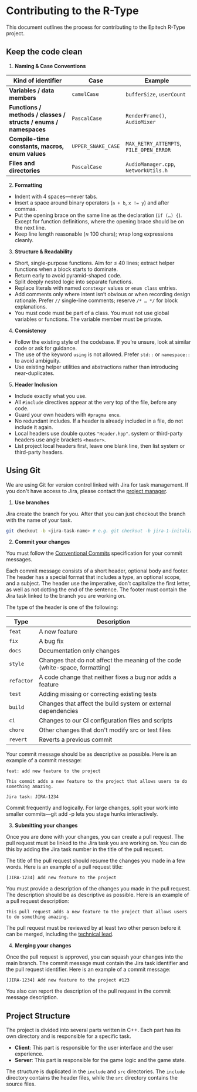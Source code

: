# Contributing to the R-Type

This document outlines the process for contributing to the Epitech R-Type project.

## Keep the code clean

1. **Naming & Case Conventions**

| Kind of identifier                                                | Case               | Example                                 |
| ---------------------------------------------------------------- | ------------------ | --------------------------------------- |
| **Variables / data members**                                     | `camelCase`        | `bufferSize`, `userCount`               |
| **Functions / methods / classes / structs / enums / namespaces** | `PascalCase`       | `RenderFrame()`, `AudioMixer`           |
| **Compile-time constants, macros, enum values**                  | `UPPER_SNAKE_CASE` | `MAX_RETRY_ATTEMPTS`, `FILE_OPEN_ERROR` |
| **Files and directories**                                        | `PascalCase`       | `AudioManager.cpp`, `NetworkUtils.h`    |

2. **Formatting**

- Indent with 4 spaces—never tabs.
- Insert a space around binary operators (`a + b`, `x != y`) and after commas.
- Put the opening brace on the same line as the declaration (`if (…) {`). Except for function definitions, where the opening brace should be on the next line.
- Keep line length reasonable (≈ 100 chars); wrap long expressions cleanly.

3. **Structure & Readability**

- Short, single-purpose functions. Aim for ≤ 40 lines; extract helper functions when a block starts to dominate.
- Return early to avoid pyramid-shaped code.
- Split deeply nested logic into separate functions.
- Replace literals with named `constexpr` values or `enum class` entries.
- Add comments only where intent isn’t obvious or when recording design rationale. Prefer `//` single-line comments; reserve `/* … */` for block explanations.
- You must code must be part of a class. You must not use global variables or functions. The variable member must be private.

4. **Consistency**

- Follow the existing style of the codebase. If you’re unsure, look at similar code or ask for guidance.
- The use of the keyword `using` is not allowed. Prefer `std::` or `namespace::` to avoid ambiguity.
- Use existing helper utilities and abstractions rather than introducing near-duplicates.

5. **Header Inclusion**

- Include exactly what you use.
- All `#include` directives appear at the very top of the file, before any code.
- Guard your own headers with `#pragma once`.
- No redundant includes. If a header is already included in a file, do not include it again.
- Local headers use double quotes `"Header.hpp"`. system or third-party headers use angle brackets `<header>`.
- List project local headers first, leave one blank line, then list system or third-party headers.

## Using Git

We are using Git for version control linked with Jira for task management. If you don't have access to Jira, please contact the [project manager](alan.cunin@epitech.eu).

1. **Use branches**

Jira create the branch for you. After that you can just checkout the branch with the name of your task.

```bash
git checkout -b <jira-task-name> # e.g. git checkout -b jira-1-initalize-repository
```

2. **Commit your changes**

You must follow the [Conventional Commits](https://www.conventionalcommits.org/en/v1.0.0/) specification for your commit messages.

Each commit message consists of a short header, optional body and footer. The header has a special format that includes a type, an optional scope, and a subject. The header use the imperative, don't capitalize the first letter, as well as not dotting the end of the sentence. The footer must contain the Jira task linked to the branch you are working on.

The type of the header is one of the following:

| Type        | Description                                                                  |
| ----------- | ---------------------------------------------------------------------------- |
| `feat`      | A new feature                                                                |
| `fix`        | A bug fix                                                                     |
| `docs`      | Documentation only changes                                                   |
| `style`     | Changes that do not affect the meaning of the code (white-space, formatting) |
| `refactor`  | A code change that neither fixes a bug nor adds a feature                     |
| `test`      | Adding missing or correcting existing tests                                  |
| `build`     | Changes that affect the build system or external dependencies                |
| `ci`        | Changes to our CI configuration files and scripts                              |
| `chore`     | Other changes that don't modify src or test files                             |
| `revert`    | Reverts a previous commit                                                    |

Your commit message should be as descriptive as possible. Here is an example of a commit message:

```
feat: add new feature to the project

This commit adds a new feature to the project that allows users to do something amazing.

Jira task: JIRA-1234
```

Commit frequently and logically. For large changes, split your work into smaller commits—git add -p lets you stage hunks interactively.

3. **Submitting your changes**

Once you are done with your changes, you can create a pull request. The pull request must be linked to the Jira task you are working on. You can do this by adding the Jira task number in the title of the pull request.

The title of the pull request should resume the changes you made in a few words. Here is an example of a pull request title:

```
[JIRA-1234] Add new feature to the project
```

You must provide a description of the changes you made in the pull request. The description should be as descriptive as possible. Here is an example of a pull request description:

```
This pull request adds a new feature to the project that allows users to do something amazing.
```

The pull request must be reviewed by at least two other person before it can be merged, including the [technical lead](mael.bertocchi@epitech.eu).

4. **Merging your changes**

Once the pull request is approved, you can squash your changes into the main branch. The commit message must contain the Jira task identifier and the pull request identifier. Here is an example of a commit message:

```
[JIRA-1234] Add new feature to the project #123
```

You also can report the description of the pull request in the commit message description.

## Project Structure

The project is divided into several parts written in C++. Each part has its own directory and is responsible for a specific task.

- **Client**: This part is responsible for the user interface and the user experience.
- **Server**: This part is responsible for the game logic and the game state.

The structure is duplicated in the `include` and `src` directories. The `include` directory contains the header files, while the `src` directory contains the source files.
